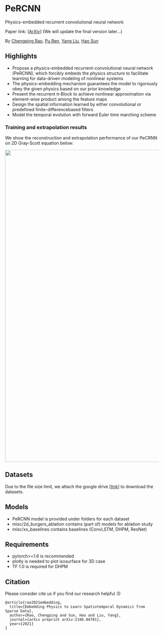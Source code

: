 # PeRCNN
Physics-embedded recurrent convolutional neural network

Paper link: [[ArXiv](https://arxiv.org/pdf/2106.04781.pdf)] (We will update the final version later...)

By [Chengping Rao](https://scholar.google.com/citations?user=29DpfrEAAAAJ&hl=en), [Pu Ren](https://scholar.google.com/citations?user=7FxlSHEAAAAJ&hl=en), [Yang Liu](https://coe.northeastern.edu/people/liu-yang/), [Hao Sun](https://gsai.ruc.edu.cn/addons/teacher/index/info.html?user_id=0&ruccode=20210163&ln=en)


## Highlights
- Propose a physics-embedded recurrent-convolutional neural network (PeRCNN), which forcibly embeds the physics structure to facilitate learning for data-driven modeling of nonlinear systems
- The physics-embedding mechanism guarantees the model to rigorously obey the given physics based on our prior knowledge
- Present the recurrent π-Block to achieve nonlinear approximation via element-wise product among the feature maps
- Design the spatial information learned by either convolutional or predefined finite-differencebased filters
- Model the temporal evolution with forward Euler time marching scheme


### Training and extrapolation results
We show the reconstruction and extrapolation performance of our PeCRNN on 2D Gray-Scott equation below:
<p align="center">
  <img src="https://user-images.githubusercontent.com/55661641/141688143-b7fc69b0-13a7-476a-ae1a-b10c8378858d.gif" width="1024">
</p>


## Datasets
Due to the file size limit, we attach the google drive [[link](https://drive.google.com/drive/u/3/folders/1uZd7_OtbWuBJ0j-guJ0Ddva2V7nQ2VTM)] to download the datasets.


## Models
- PeRCNN model is provided under folders for each dataset
- misc/2d_burgers_ablation contains (part of) models for ablation study
- misc/xx_baselines contains baselines (ConvLSTM, DHPM, ResNet)


## Requirements
- pytorch>=1.6 is recommended
- plotly is needed to plot isosurface for 3D case
- TF 1.0 is required for DHPM


## Citation
Please consider cite us if you find our research helpful :D
```
@article{rao2021embedding,
  title={Embedding Physics to Learn Spatiotemporal Dynamics from Sparse Data},
  author={Rao, Chengping and Sun, Hao and Liu, Yang},
  journal={arXiv preprint arXiv:2106.04781},
  year={2021}
}
```




